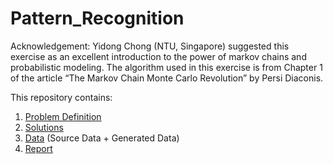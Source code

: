 # Pattern_Recognition


Acknowledgement: Yidong Chong (NTU, Singapore) suggested this exercise as an excellent introduction to the power of markov chains and probabilistic modeling. The algorithm used in this exercise is from Chapter 1 of the article “The Markov Chain Monte Carlo Revolution” by Persi Diaconis.

This repository contains:

1. [Problem Definition](https://github.com/shulin16/Pattern_Recognition_Project_Cryptography/blob/main/Problem%20Definition.pdf)
2. [Solutions](https://github.com/shulin16/Pattern_Recognition_Project_Cryptography/tree/main/MATLAB%20Codes)
3. [Data](https://github.com/shulin16/Pattern_Recognition_Project_Cryptography/tree/main/MATLAB%20Data) (Source Data + Generated Data)
4. [Report](https://github.com/shulin16/Pattern_Recognition_Project_Cryptography/blob/main/Project%20Results%20Report.pdf)
